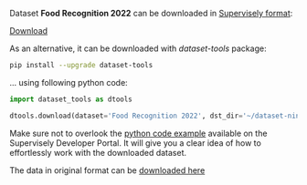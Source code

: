 Dataset **Food Recognition 2022** can be downloaded in [Supervisely format](https://developer.supervisely.com/api-references/supervisely-annotation-json-format):

 [Download](https://assets.supervisely.com/supervisely-supervisely-assets-public/teams_storage/g/x/8C/uFOBz66enoXsEMPzMcLCPLbr13xU07IOTI9nHHP0qumJalbd5xOhq1WD9IwMlNneg8RDqN9i53ke58w7JdAsk2fRelMmpkDeFhcd7cBWb53z3KayMNLqJc469r6W.tar)

As an alternative, it can be downloaded with *dataset-tools* package:
``` bash
pip install --upgrade dataset-tools
```

... using following python code:
``` python
import dataset_tools as dtools

dtools.download(dataset='Food Recognition 2022', dst_dir='~/dataset-ninja/')
```
Make sure not to overlook the [python code example](https://developer.supervisely.com/getting-started/python-sdk-tutorials/iterate-over-a-local-project) available on the Supervisely Developer Portal. It will give you a clear idea of how to effortlessly work with the downloaded dataset.

The data in original format can be [downloaded here](https://www.kaggle.com/datasets/awsaf49/food-recognition-2022-dataset/download?datasetVersionNumber=1)